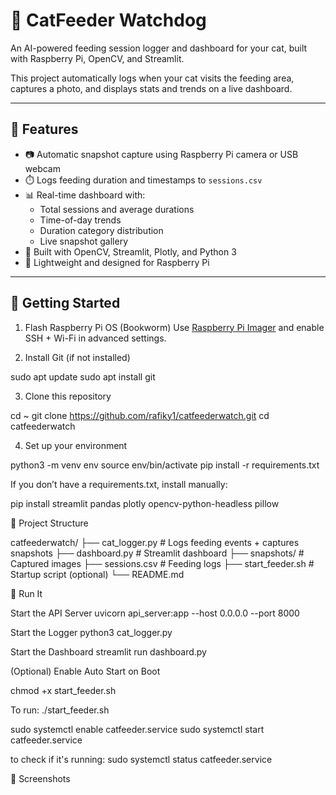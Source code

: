 # 🐾 CatFeeder Watchdog

An AI-powered feeding session logger and dashboard for your cat, built with Raspberry Pi, OpenCV, and Streamlit.

This project automatically logs when your cat visits the feeding area, captures a photo, and displays stats and trends on a live dashboard.

---

## 📸 Features

- 📷 Automatic snapshot capture using Raspberry Pi camera or USB webcam
- ⏱️ Logs feeding duration and timestamps to `sessions.csv`
- 📊 Real-time dashboard with:
  - Total sessions and average durations
  - Time-of-day trends
  - Duration category distribution
  - Live snapshot gallery
- 🧠 Built with OpenCV, Streamlit, Plotly, and Python 3
- 🐍 Lightweight and designed for Raspberry Pi

---

## 🚀 Getting Started

1. Flash Raspberry Pi OS (Bookworm)
Use [Raspberry Pi Imager](https://www.raspberrypi.com/software/) and enable SSH + Wi-Fi in advanced settings.

2. Install Git (if not installed)

sudo apt update
sudo apt install git

3. Clone this repository

cd ~
git clone https://github.com/rafiky1/catfeederwatch.git
cd catfeederwatch


4. Set up your environment

python3 -m venv env
source env/bin/activate
pip install -r requirements.txt

If you don’t have a requirements.txt, install manually:

pip install streamlit pandas plotly opencv-python-headless pillow

📂 Project Structure

catfeederwatch/
├── cat_logger.py         # Logs feeding events + captures snapshots
├── dashboard.py          # Streamlit dashboard
├── snapshots/            # Captured images
├── sessions.csv          # Feeding logs
├── start_feeder.sh       # Startup script (optional)
└── README.md

🧪 Run It

Start the API Server
uvicorn api_server:app --host 0.0.0.0 --port 8000

Start the Logger
python3 cat_logger.py

Start the Dashboard
streamlit run dashboard.py

(Optional) Enable Auto Start on Boot

chmod +x start_feeder.sh

To run: ./start_feeder.sh

sudo systemctl enable catfeeder.service
sudo systemctl start catfeeder.service

to check if it's running: 
sudo systemctl status catfeeder.service

📸 Screenshots



